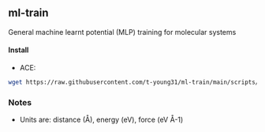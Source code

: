 ## ml-train
General machine learnt potential (MLP) training for molecular systems

#### Install

- ACE:

```bash
wget https://raw.githubusercontent.com/t-young31/ml-train/main/scripts/install_ace.sh && source install_ace.sh
```



### Notes

- Units are: distance (Å), energy (eV), force (eV Å-1)

